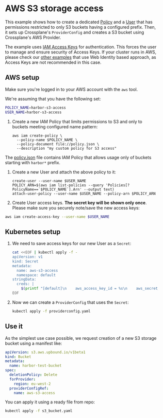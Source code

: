 
# AWS S3 storage access

This example shows how to create a dedicated [Policy](https://docs.aws.amazon.com/IAM/latest/UserGuide/access_policies.html) and a [User](https://docs.aws.amazon.com/IAM/latest/UserGuide/id_users.html) that has permissions restricted to only S3 buckets having a configured prefix. Then, it sets up Crossplane's `ProviderConfig` and creates a S3 bucket using Crossplane's AWS Provider.

The example uses [IAM Access Keys](https://docs.aws.amazon.com/IAM/latest/UserGuide/id_credentials_access-keys.html) for authentication. This forces the user to manage and ensure security of Access Keys. If your cluster runs in AWS, please check our [other examples](../../README.md) that use Web Identity based approach, as Access Keys are not recommended in this case.

## AWS setup

Make sure you're logged in to your AWS account with the `aws` tool.

We're assuming that you have the following set:

```bash
POLICY_NAME=harbor-s3-access
USER_NAME=harbor-s3-access
```

1. Create a new IAM Policy that limits permissions to S3 and only to buckets meeting configured name pattern:

    ```shell
    aws iam create-policy \
      --policy-name $POLICY_NAME \
      --policy-document file://policy.json \
      --description "my custom policy for S3 access"
    ```

The [policy.json](policy.json) file contains IAM Policy that allows usage only of buckets starting with `harbor*` prefix.

1. Create a new User and attach the above policy to it:

    ```shell
    create-user --user-name $USER_NAME
    POLICY_ARN=$(aws iam list-policies --query 'Policies[?PolicyName==`$POLICY_NAME`].Arn' --output text)
    attach-user-policy --user-name $USER_NAME --policy-arn $POLICY_ARN
    ```

1. Create User access keys. **The secret key will be shown only once**. Please make sure you securely note/save the new access keys:

```bash
aws iam create-access-key --user-name $USER_NAME
```

## Kubernetes setup

1. We need to save access keys for our new User as a `Secret`:

    ```bash
    cat <<EOF | kubectl apply -f -
    apiVersion: v1
    kind: Secret
    metadata:
      name: aws-s3-access
      namespace: default
    stringData:
      creds: |
        $(printf "[default]\n    aws_access_key_id = %s\n    aws_secret_access_key = %s" "${AWS_ACCESS_KEY_CREATED_ABOVE}" "${AWS_SECRET_KEY_CREATED_ABOVE}")
    EOF
    ```

1. Now we can create a `ProviderConfig` that uses the `Secret`:

    ```bash
    kubectl apply -f providerconfig.yaml
    ```

## Use it

As the simplest use case possible, we request creation of a new S3 storage bucket using a manifest like:

```yaml
apiVersion: s3.aws.upbound.io/v1beta1
kind: Bucket
metadata:
  name: harbor-test-bucket
spec:
  deletionPolicy: Delete
  forProvider:
    region: eu-west-2
  providerConfigRef:
    name: aws-s3-access
```

You can apply it using a ready file from repo:

```bash
kubectl apply -f s3_bucket.yaml
```
